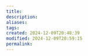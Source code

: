 ```yaml
---
title: 
description: 
aliases: 
tags: 
created: 2024-12-09T20:48:39
modified: 2024-12-09T20:59:15
permalink: 
---
```

